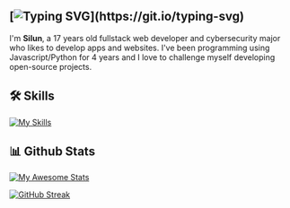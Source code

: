 [![Typing SVG](https://readme-typing-svg.demolab.com?font=Kanit&size=35&pause=700&color=5270FA&width=435&lines=Welcome+to+my+Profile!)](https://git.io/typing-svg)
-----

I'm **Silun**, a 17 years old fullstack web developer and cybersecurity major who likes to develop apps and websites. I've been programming using Javascript/Python for 4 years and I love to challenge myself developing open-source projects.


## 🛠 Skills
[![My Skills](https://skillicons.dev/icons?i=js,react,threejs,html,css,c,cpp,nodejs,py)](https://skillicons.dev)

## 📊 Github Stats

[![My Awesome Stats](https://awesome-github-stats.azurewebsites.net/user-stats/Falkern?cardType=level&theme=vision-friendly-dark&showIcons=false&preferLogin=true&Background=0d1117&Text=5270FA&Title=5270FA&Border=5270FA&Ring=5270FA)](https://git.io/awesome-stats-card)

[![GitHub Streak](https://streak-stats.demolab.com?user=Falkern&date_format=n%2Fj%5B%2FY%5D&background=0d1117&border=5270FA&stroke=5270FA&ring=5270FA&fire=FF551A&currStreakNum=5270FA&sideNums=5270FA&currStreakLabel=5270FA&sideLabels=5270FA&dates=5270FA&excludeDaysLabel=5270FA&hide_total_contributions=true&hide_longest_streak=true)](https://git.io/streak-stats)

